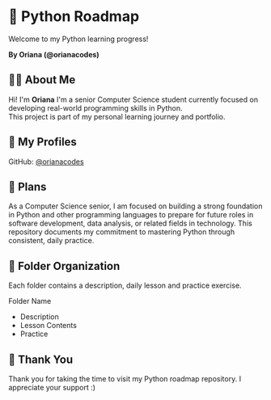 # 🐍 Python Roadmap
Welcome to my Python learning progress! 

**By Oriana (@orianacodes)**  

## 🙋‍♀️ About Me
Hi! I'm **Oriana**  I'm a senior Computer Science student currently focused on developing real-world programming skills in Python.  
This project is part of my personal learning journey and portfolio.

## 🔗 My Profiles
GitHub: [@orianacodes](https://github.com/orianacodes)  



## 🚀 Plans
As a Computer Science senior, I am focused on building a strong foundation in Python and other programming languages to prepare for future roles in software development, data analysis, or related fields in technology. This repository documents my commitment to mastering Python through consistent, daily practice.

## 📁 Folder Organization
Each folder contains a description, daily lesson and practice exercise.

Folder Name
- Description
- Lesson Contents
- Practice 


## 🙏 Thank You
Thank you for taking the time to visit my Python roadmap repository. I appreciate your support :) 
